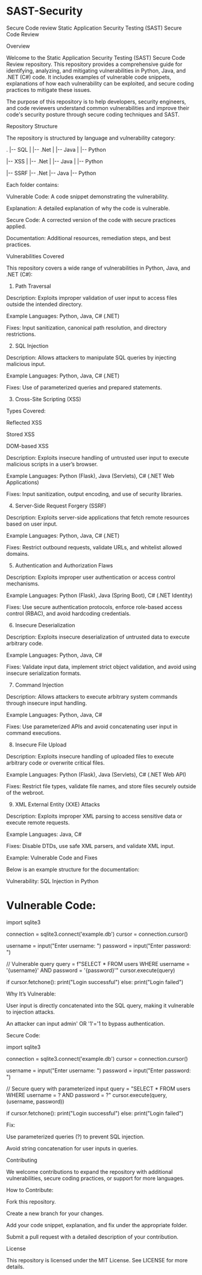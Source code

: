 # SAST-Security
Secure Code review
Static Application Security Testing (SAST) Secure Code Review

Overview

Welcome to the Static Application Security Testing (SAST) Secure Code Review repository. This repository provides a comprehensive guide for identifying, analyzing, and mitigating vulnerabilities in Python, Java, and .NET (C#) code. It includes examples of vulnerable code snippets, explanations of how each vulnerability can be exploited, and secure coding practices to mitigate these issues.

The purpose of this repository is to help developers, security engineers, and code reviewers understand common vulnerabilities and improve their code's security posture through secure coding techniques and SAST.

Repository Structure

The repository is structured by language and vulnerability category:

.
|-- SQL
|   |-- .Net
|   |-- Java
|   |-- Python

|-- XSS
|   |-- .Net
|   |-- Java
|   |-- Python

|-- SSRF
    |-- .Net
    |-- Java
    |-- Python

Each folder contains:

Vulnerable Code: A code snippet demonstrating the vulnerability.

Explanation: A detailed explanation of why the code is vulnerable.

Secure Code: A corrected version of the code with secure practices applied.

Documentation: Additional resources, remediation steps, and best practices.

Vulnerabilities Covered

This repository covers a wide range of vulnerabilities in Python, Java, and .NET (C#):

1. Path Traversal

Description: Exploits improper validation of user input to access files outside the intended directory.

Example Languages: Python, Java, C# (.NET)

Fixes: Input sanitization, canonical path resolution, and directory restrictions.

2. SQL Injection

Description: Allows attackers to manipulate SQL queries by injecting malicious input.

Example Languages: Python, Java, C# (.NET)

Fixes: Use of parameterized queries and prepared statements.

3. Cross-Site Scripting (XSS)

Types Covered:

Reflected XSS

Stored XSS

DOM-based XSS

Description: Exploits insecure handling of untrusted user input to execute malicious scripts in a user’s browser.

Example Languages: Python (Flask), Java (Servlets), C# (.NET Web Applications)

Fixes: Input sanitization, output encoding, and use of security libraries.

4. Server-Side Request Forgery (SSRF)

Description: Exploits server-side applications that fetch remote resources based on user input.

Example Languages: Python, Java, C# (.NET)

Fixes: Restrict outbound requests, validate URLs, and whitelist allowed domains.

5. Authentication and Authorization Flaws

Description: Exploits improper user authentication or access control mechanisms.

Example Languages: Python (Flask), Java (Spring Boot), C# (.NET Identity)

Fixes: Use secure authentication protocols, enforce role-based access control (RBAC), and avoid hardcoding credentials.

6. Insecure Deserialization

Description: Exploits insecure deserialization of untrusted data to execute arbitrary code.

Example Languages: Python, Java, C#

Fixes: Validate input data, implement strict object validation, and avoid using insecure serialization formats.

7. Command Injection

Description: Allows attackers to execute arbitrary system commands through insecure input handling.

Example Languages: Python, Java, C#

Fixes: Use parameterized APIs and avoid concatenating user input in command executions.

8. Insecure File Upload

Description: Exploits insecure handling of uploaded files to execute arbitrary code or overwrite critical files.

Example Languages: Python (Flask), Java (Servlets), C# (.NET Web API)

Fixes: Restrict file types, validate file names, and store files securely outside of the webroot.

9. XML External Entity (XXE) Attacks

Description: Exploits improper XML parsing to access sensitive data or execute remote requests.

Example Languages: Java, C#

Fixes: Disable DTDs, use safe XML parsers, and validate XML input.

Example: Vulnerable Code and Fixes

Below is an example structure for the documentation:

Vulnerability: SQL Injection in Python

# Vulnerable Code:

import sqlite3

connection = sqlite3.connect('example.db')
cursor = connection.cursor()

username = input("Enter username: ")
password = input("Enter password: ")

// Vulnerable query
query = f"SELECT * FROM users WHERE username = '{username}' AND password = '{password}'"
cursor.execute(query)

if cursor.fetchone():
    print("Login successful")
else:
    print("Login failed")

Why It’s Vulnerable:

User input is directly concatenated into the SQL query, making it vulnerable to injection attacks.

An attacker can input admin' OR '1'='1 to bypass authentication.

Secure Code:

import sqlite3

connection = sqlite3.connect('example.db')
cursor = connection.cursor()

username = input("Enter username: ")
password = input("Enter password: ")

// Secure query with parameterized input
query = "SELECT * FROM users WHERE username = ? AND password = ?"
cursor.execute(query, (username, password))

if cursor.fetchone():
    print("Login successful")
else:
    print("Login failed")

Fix:

Use parameterized queries (?) to prevent SQL injection.

Avoid string concatenation for user inputs in queries.

Contributing

We welcome contributions to expand the repository with additional vulnerabilities, secure coding practices, or support for more languages.

How to Contribute:

Fork this repository.

Create a new branch for your changes.

Add your code snippet, explanation, and fix under the appropriate folder.

Submit a pull request with a detailed description of your contribution.

License

This repository is licensed under the MIT License. See LICENSE for more details.
